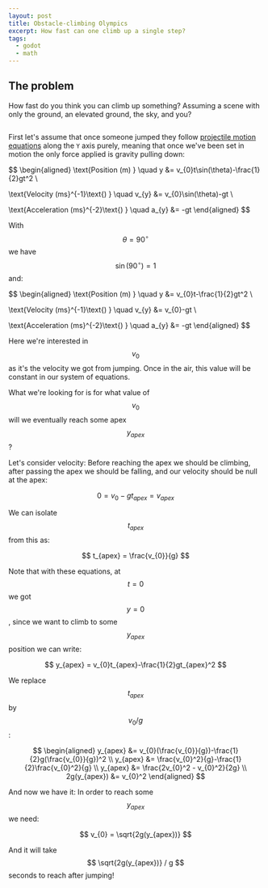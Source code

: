 ```yaml
---
layout: post
title: Obstacle-climbing Olympics
excerpt: How fast can one climb up a single step?
tags:
  - godot
  - math
---
```


## The problem

How fast do you think you can climb up something? Assuming a scene with only the ground, an elevated ground, the sky, and you?

<img alt="" src="">

First let's assume that once someone jumped they follow [projectile motion equations](https://en.wikipedia.org/wiki/Projectile_motion#Kinematic_quantities) along the `Y` axis purely, meaning that once we've been set in motion the only force applied is gravity pulling down:

$$
\begin{aligned}
\text{Position (m) } \quad
y &= v_{0}t\sin(\theta)-\frac{1}{2}gt^2 \\

\text{Velocity (ms}^{-1}\text{) } \quad
v_{y} &= v_{0}\sin(\theta)-gt \\

\text{Acceleration (ms}^{-2}\text{) } \quad
a_{y} &= -gt
\end{aligned}
$$

With $$ \theta = 90^{\circ} $$ we have $$ \sin(90^{\circ}) = 1 $$ and:

$$
\begin{aligned}
\text{Position (m) } \quad
y &= v_{0}t-\frac{1}{2}gt^2 \\

\text{Velocity (ms}^{-1}\text{) } \quad
v_{y} &= v_{0}-gt \\

\text{Acceleration (ms}^{-2}\text{) } \quad
a_{y} &= -gt
\end{aligned}
$$

Here we're interested in $$ v_{0} $$ as it's the velocity we got from jumping. Once in the air, this value will be constant in our system of equations.

What we're looking for is for what value of $$ v_{0} $$ will we eventually reach some apex $$ y_{apex} $$?

Let's consider velocity: Before reaching the apex we should be climbing, after passing the apex we should be falling, and our velocity should be null at the apex:

$$
0 = v_{0}-gt_{apex} = v_{apex}
$$

We can isolate $$ t_{apex} $$ from this as:

$$
t_{apex} = \frac{v_{0}}{g}
$$

Note that with these equations, at $$ t = 0 $$ we got $$ y = 0 $$, since we want to climb to some $$ y_{apex} $$ position we can write:

$$
y_{apex} = v_{0}t_{apex}-\frac{1}{2}gt_{apex}^2
$$

We replace $$ t_{apex} $$ by $$ v_{0}/g $$:

$$
\begin{aligned}
y_{apex} &= v_{0}(\frac{v_{0}}{g})-\frac{1}{2}g(\frac{v_{0}}{g})^2 \\
y_{apex} &= \frac{v_{0}^2}{g}-\frac{1}{2}\frac{v_{0}^2}{g} \\
y_{apex} &= \frac{2v_{0}^2 - v_{0}^2}{2g} \\
2g(y_{apex}) &= v_{0}^2
\end{aligned}
$$

And now we have it: In order to reach some $$ y_{apex} $$ we need:

$$
v_{0} = \sqrt{2g(y_{apex})}
$$

And it will take $$ \sqrt{2g(y_{apex})} / g $$ seconds to reach after jumping!
